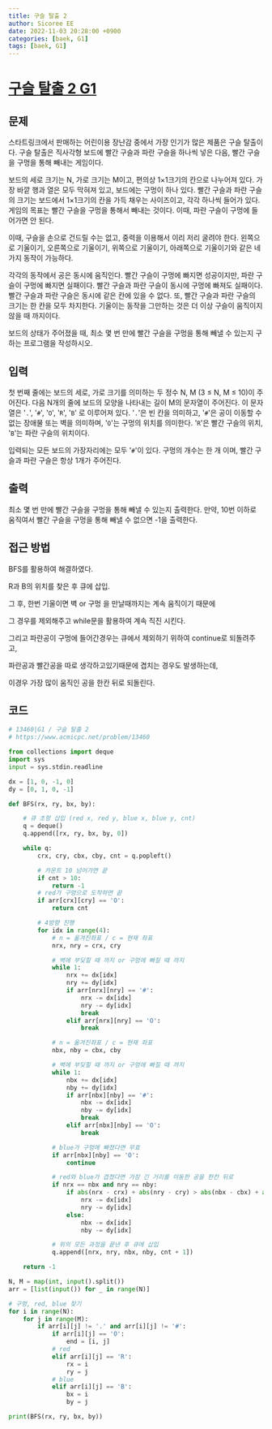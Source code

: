 ```yaml
---
title: 구슬 탈출 2
author: Sicoree EE
date: 2022-11-03 20:28:00 +0900
categories: [baek, G1]
tags: [baek, G1]
---
```


# [구슬 탈출 2 G1](https://www.acmicpc.net/problem/13460)

## 문제

스타트링크에서 판매하는 어린이용 장난감 중에서 가장 인기가 많은 제품은 구슬 탈출이다. 구슬 탈출은 직사각형 보드에 빨간 구슬과 파란 구슬을 하나씩 넣은 다음, 빨간 구슬을 구멍을 통해 빼내는 게임이다.

보드의 세로 크기는 N, 가로 크기는 M이고, 편의상 1×1크기의 칸으로 나누어져 있다. 가장 바깥 행과 열은 모두 막혀져 있고, 보드에는 구멍이 하나 있다. 빨간 구슬과 파란 구슬의 크기는 보드에서 1×1크기의 칸을 가득 채우는 사이즈이고, 각각 하나씩 들어가 있다. 게임의 목표는 빨간 구슬을 구멍을 통해서 빼내는 것이다. 이때, 파란 구슬이 구멍에 들어가면 안 된다.

이때, 구슬을 손으로 건드릴 수는 없고, 중력을 이용해서 이리 저리 굴려야 한다. 왼쪽으로 기울이기, 오른쪽으로 기울이기, 위쪽으로 기울이기, 아래쪽으로 기울이기와 같은 네 가지 동작이 가능하다.

각각의 동작에서 공은 동시에 움직인다. 빨간 구슬이 구멍에 빠지면 성공이지만, 파란 구슬이 구멍에 빠지면 실패이다. 빨간 구슬과 파란 구슬이 동시에 구멍에 빠져도 실패이다. 빨간 구슬과 파란 구슬은 동시에 같은 칸에 있을 수 없다. 또, 빨간 구슬과 파란 구슬의 크기는 한 칸을 모두 차지한다. 기울이는 동작을 그만하는 것은 더 이상 구슬이 움직이지 않을 때 까지이다.

보드의 상태가 주어졌을 때, 최소 몇 번 만에 빨간 구슬을 구멍을 통해 빼낼 수 있는지 구하는 프로그램을 작성하시오.

## 입력

첫 번째 줄에는 보드의 세로, 가로 크기를 의미하는 두 정수 N, M (3 ≤ N, M ≤ 10)이 주어진다. 다음 N개의 줄에 보드의 모양을 나타내는 길이 M의 문자열이 주어진다. 이 문자열은 '`.`', '`#`', '`O`', '`R`', '`B`' 로 이루어져 있다. '`.`'은 빈 칸을 의미하고, '`#`'은 공이 이동할 수 없는 장애물 또는 벽을 의미하며, '`O`'는 구멍의 위치를 의미한다. '`R`'은 빨간 구슬의 위치, '`B`'는 파란 구슬의 위치이다.

입력되는 모든 보드의 가장자리에는 모두 '`#`'이 있다. 구멍의 개수는 한 개 이며, 빨간 구슬과 파란 구슬은 항상 1개가 주어진다.

## 출력

최소 몇 번 만에 빨간 구슬을 구멍을 통해 빼낼 수 있는지 출력한다. 만약, 10번 이하로 움직여서 빨간 구슬을 구멍을 통해 빼낼 수 없으면 -1을 출력한다.

## 접근 방법

BFS를 활용하여 해결하였다.

R과 B의 위치를 찾은 후 큐에 삽입.

그 후, 한번 기울이면 벽 or 구멍 을 만날때까지는 계속 움직이기 때문에

그 경우를 제외해주고 while문을 활용하여 계속 직진 시킨다.

그리고 파란공이 구멍에 들어간경우는 큐에서 제외하기 위하여 continue로 되돌려주고,

파란공과 빨간공을 따로 생각하고있기때문에 겹치는 경우도 발생하는데,

이경우 가장 많이 움직인 공을 한칸 뒤로 되돌린다.

## 코드

```python
# 13460|G1 / 구슬 탈출 2
# https://www.acmicpc.net/problem/13460

from collections import deque
import sys
input = sys.stdin.readline

dx = [1, 0, -1, 0]
dy = [0, 1, 0, -1]

def BFS(rx, ry, bx, by):

    # 큐 초항 삽입 (red x, red y, blue x, blue y, cnt)
    q = deque()
    q.append([rx, ry, bx, by, 0])

    while q:
        crx, cry, cbx, cby, cnt = q.popleft()

        # 카운트 10 넘어가면 끝
        if cnt > 10:
            return -1
        # red가 구멍으로 도착하면 끝
        if arr[crx][cry] == 'O':
            return cnt

        # 4방향 진행
        for idx in range(4):
            # n = 옮겨진좌표 / c = 현재 좌표
            nrx, nry = crx, cry

            # 벽에 부딫힐 때 까지 or 구멍에 빠질 때 까지
            while 1:
                nrx += dx[idx]
                nry += dy[idx]
                if arr[nrx][nry] == '#':
                    nrx -= dx[idx]
                    nry -= dy[idx]
                    break
                elif arr[nrx][nry] == 'O':
                    break

            # n = 옮겨진좌표 / c = 현재 좌표
            nbx, nby = cbx, cby

            # 벽에 부딫힐 때 까지 or 구멍에 빠질 때 까지
            while 1:
                nbx += dx[idx]
                nby += dy[idx]
                if arr[nbx][nby] == '#':
                    nbx -= dx[idx]
                    nby -= dy[idx]
                    break
                elif arr[nbx][nby] == 'O':
                    break     

            # blue가 구멍에 빠졌다면 무효
            if arr[nbx][nby] == 'O':
                continue

            # red와 blue가 겹쳤다면 가장 긴 거리를 이동한 공을 한칸 뒤로
            if nrx == nbx and nry == nby:
                if abs(nrx - crx) + abs(nry - cry) > abs(nbx - cbx) + abs(nby - cby):
                    nrx -= dx[idx]
                    nry -= dy[idx]
                else:
                    nbx -= dx[idx]
                    nby -= dy[idx]

            # 위의 모든 과정을 끝낸 후 큐에 삽입
            q.append([nrx, nry, nbx, nby, cnt + 1])

    return -1

N, M = map(int, input().split())
arr = [list(input()) for _ in range(N)]

# 구멍, red, blue 찾기
for i in range(N):
    for j in range(M):
        if arr[i][j] != '.' and arr[i][j] != '#':
            if arr[i][j] == 'O':
                end = [i, j]
            # red
            elif arr[i][j] == 'R':
                rx = i
                ry = j
            # blue
            elif arr[i][j] == 'B':
                bx = i
                by = j

print(BFS(rx, ry, bx, by))
```
